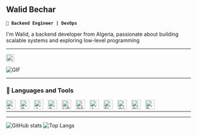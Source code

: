 ## Walid Bechar 

**`🔧 Backend Engineer | DevOps `**

I'm Walid, a backend developer from Algeria, passionate about building scalable systems and exploring low-level programming

---
<a href="https://www.linkedin.com/in/bechar-walid/">
  <img align="left" alt="Bechar Walid" width="22px" src="https://cdn.jsdelivr.net/gh/devicons/devicon@latest/icons/linkedin/linkedin-original.svg" />
</a>

<br />
<br />


<img alt="GIF" src="https://media.giphy.com/media/836HiJc7pgzy8iNXCn/giphy.gif" />
  
---

### 🧰 Languages and Tools

<img align="left" alt="C" width="25px" style="padding-right:10px;" src="https://cdn.jsdelivr.net/gh/devicons/devicon@latest/icons/c/c-original.svg" />
<img align="left" alt="Go" width="25px" style="padding-right:10px;" src="https://cdn.jsdelivr.net/gh/devicons/devicon@latest/icons/go/go-original.svg" />
<img align="left" alt="Java" width="25px" style="padding-right:10px;" src="https://cdn.jsdelivr.net/gh/devicons/devicon/icons/java/java-original.svg"/>
<img align="left" alt="Spring" width="25px" style="padding-right:10px;" src="https://cdn.jsdelivr.net/gh/devicons/devicon/icons/spring/spring-original.svg" />
<img align="left" alt="HTML" width="25px" style="padding-right:10px;" src="https://cdn.jsdelivr.net/gh/devicons/devicon/icons/html5/html5-plain.svg" />
<img align="left" alt="CSS" width="25px" style="padding-right:10px;" src="https://cdn.jsdelivr.net/gh/devicons/devicon/icons/css3/css3-plain.svg" />
<img align="left" alt="JavaScript" width="25px" style="padding-right:10px;" src="https://cdn.jsdelivr.net/gh/devicons/devicon/icons/javascript/javascript-plain.svg" />
<img align="left" alt="Flutter" width="25px" style="padding-right:10px;" src="https://cdn.jsdelivr.net/gh/devicons/devicon@latest/icons/flutter/flutter-original.svg" />
<img align="left" alt="GitHubActions" width="25px" style="padding-right:10px;" src="https://cdn.jsdelivr.net/gh/devicons/devicon@latest/icons/githubactions/githubactions-original.svg" />
<img align="left" alt="Git" width="25px" style="padding-right:10px;" src="https://cdn.jsdelivr.net/gh/devicons/devicon/icons/git/git-original.svg" />
<img align="left" alt="Bash" width="25px" style="padding-right:10px;" src="https://cdn.jsdelivr.net/gh/devicons/devicon/icons/bash/bash-original.svg" />

<br />

---


---

![GitHub stats](https://github-readme-stats.vercel.app/api?username=edaywalid&show_icons=true) 
![Top Langs](https://github-readme-stats.vercel.app/api/top-langs/?username=edaywalid)
<br />
